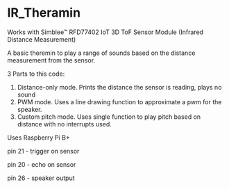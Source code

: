 # IR_Theramin

Works with Simblee™ RFD77402 IoT 3D ToF Sensor Module
(Infrared Distance Measurement)

A basic theremin to play a range of sounds based on the distance
measurement from the sensor.

3 Parts to this code:
1. Distance-only mode. Prints the distance the sensor is reading,
plays no sound
2. PWM mode. Uses a line drawing function to approximate a pwm for the
speaker.
3. Custom pitch mode. Uses single function to play pitch based on
distance with no interrupts used.

Uses Raspberry Pi B+

pin 21 - trigger on sensor

pin 20 - echo on sensor

pin 26 - speaker output


